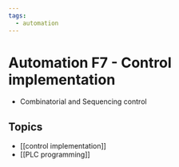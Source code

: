 ```yaml
---
tags:
  - automation
---
```

# Automation F7 - Control implementation
- Combinatorial and Sequencing control

## Topics
- [[control implementation]]
- [[PLC programming]]